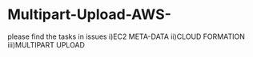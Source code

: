 # Multipart-Upload-AWS-
please find the tasks in issues
i)EC2 META-DATA
ii)CLOUD FORMATION
iii)MULTIPART UPLOAD
